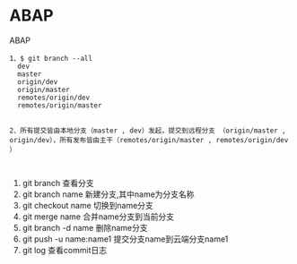 ﻿# ABAP
ABAP

```
1、$ git branch --all
  dev
  master
  origin/dev
  origin/master
  remotes/origin/dev
  remotes/origin/master


2、所有提交皆由本地分支（master , dev）发起，提交到远程分支 （origin/master ,  origin/dev），所有发布皆由主干（remotes/origin/master , remotes/origin/dev ）
 


```


1.	git branch	查看分支
2.	git branch name	新建分支,其中name为分支名称
3.	git checkout name	切换到name分支
4.	git merge name	合并name分支到当前分支
5.	git branch -d name	删除name分支
6.	git push -u name:name1	提交分支name到云端分支name1
7.	git log	查看commit日志